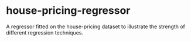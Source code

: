 # house-pricing-regressor
A regressor fitted on the house-pricing dataset to illustrate the strength of different regression techniques.
